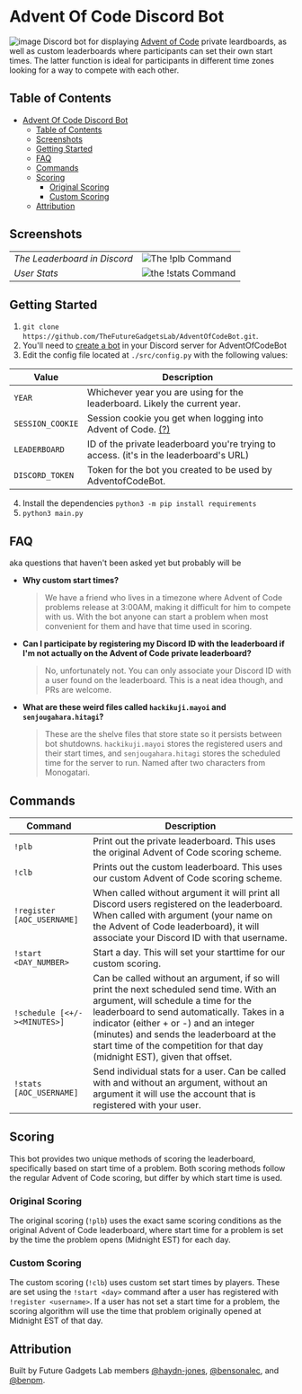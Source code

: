 # Advent Of Code Discord Bot
![image](https://user-images.githubusercontent.com/9584084/141237987-6867c86d-58f5-4d1b-85be-f77bbc34a054.png)
Discord bot for displaying [Advent of Code](https://adventofcode.com) private leardboards, as well as custom leaderboards where participants can set their own start times. The latter function is ideal for participants in different time zones looking for a way to compete with each other.

## Table of Contents
- [Advent Of Code Discord Bot](#advent-of-code-discord-bot)
  - [Table of Contents](#table-of-contents)
  - [Screenshots](#screenshots)
  - [Getting Started](#getting-started)
  - [FAQ](#faq)
  - [Commands](#commands)
  - [Scoring](#scoring)
    - [Original Scoring](#original-scoring)
    - [Custom Scoring](#custom-scoring)
  - [Attribution](#attribution)

## Screenshots

| | |
|-|-|
| *The Leaderboard in Discord* | ![The !plb Command](https://media.Discordapp.net/attachments/732435214986510340/914383644288766012/unknown.png?width=418&height=300)
| *User Stats* | ![the !stats Command](https://media.Discordapp.net/attachments/732435214986510340/914385531528433704/unknown.png?width=324&height=678)

## Getting Started

1. `git clone https://github.com/TheFutureGadgetsLab/AdventOfCodeBot.git`. 
2. You'll need to [create a bot](https://discord.com/developers/docs/intro#bots-and-apps) in your Discord server for AdventOfCodeBot
3. Edit the config file located at `./src/config.py` with the following values:

| Value            | Description                                                                |
|------------------|----------------------------------------------------------------------------|
| `YEAR`           | Whichever year you are using for the leaderboard. Likely the current year. |
| `SESSION_COOKIE` | Session cookie you get when logging into Advent of Code. [(?)](https://github.com/wimglenn/advent-of-code-wim/issues/1)                    |
| `LEADERBOARD`    | ID of the private leaderboard you're trying to access. (it's in the leaderboard's URL)                             |
| `DISCORD_TOKEN`  | Token for the bot you created to be used by AdventofCodeBot. 

4. Install the dependencies `python3 -m pip install requirements`
5. `python3 main.py`     

## FAQ
aka questions that haven't been asked yet but probably will be
- **Why custom start times?**
    > We have a friend who lives in a timezone where Advent of Code problems release at 3:00AM, making it difficult for him to compete with us. With the bot anyone can start a problem when most convenient for them and have that time used in scoring.
- **Can I participate by registering my Discord ID with the leaderboard if I'm not actually on the Advent of Code private leaderboard?**
    > No, unfortunately not. You can only associate your Discord ID with a user found on the leaderboard. This is a neat idea though, and PRs are welcome.
- **What are these weird files called `hackikuji.mayoi` and `senjougahara.hitagi`?**
    > These are the shelve files that store state so it persists between bot shutdowns. `hackikuji.mayoi` stores the registered users and their start times, and `senjougahara.hitagi` stores the scheduled time for the server to run. Named after two characters from Monogatari.

## Commands
| Command                      | Description                                                                                                                                                                                                                                                                                                                                       |
|------------------------------|---------------------------------------------------------------------------------------------------------------------------------------------------------------------------------------------------------------------------------------------------------------------------------------------------------------------------------------------------|
| `!plb`                       | Print out the private leaderboard. This uses the original Advent of Code scoring scheme.                                                                                                                                                                                                                                                          |
| `!clb`                       | Prints out the custom leaderboard. This uses our custom Advent of Code scoring scheme.                                                                                                                                                                                                                                                            |
| `!register [AOC_USERNAME]`   | When called without argument it will print all Discord users registered on the leaderboard. When called with argument (your name on the Advent of Code leaderboard), it will associate your Discord ID with that username.                                                                                                                            |
| `!start <DAY_NUMBER>`        | Start a day. This will set your starttime for our custom scoring.                                                                                                                                                                                                                                                                                 |
| `!schedule [<+/-><MINUTES>]` | Can be called without an argument, if so will print the next scheduled send time. With an argument, will schedule a time for the leaderboard to send automatically. Takes in a indicator (either + or -)  and an integer (minutes) and sends the leaderboard at the start time of the competition for that day (midnight EST), given that offset. |
| `!stats [AOC_USERNAME]`      | Send individual stats for a user. Can be called with and without an argument, without an argument it will use the account that is registered with your user.                                                                                                                                                                                      |          |

## Scoring
This bot provides two unique methods of scoring the leaderboard, specifically
based on start time of a problem. Both scoring methods follow the regular
Advent of Code scoring, but differ by which start time is used.

### Original Scoring
The original scoring (`!plb`) uses the exact same scoring conditions as the
original Advent of Code leaderboard, where start time for a problem is set by
the time the problem opens (Midnight EST) for each day. 

### Custom Scoring
The custom scoring (`!clb`) uses custom set start times by players.
These are set using the `!start <day>` command after a user has registered
with `!register <username>`. If a user has not set a start time for a problem,
the scoring algorithm will use the time that problem originally opened at
Midnight EST of that day.

## Attribution
Built by Future Gadgets Lab members
[@haydn-jones](https://github.com/haydn-jones),
[@bensonalec](https://github.com/bensonalec),
and [@benpm](https://github.com/benpm).
